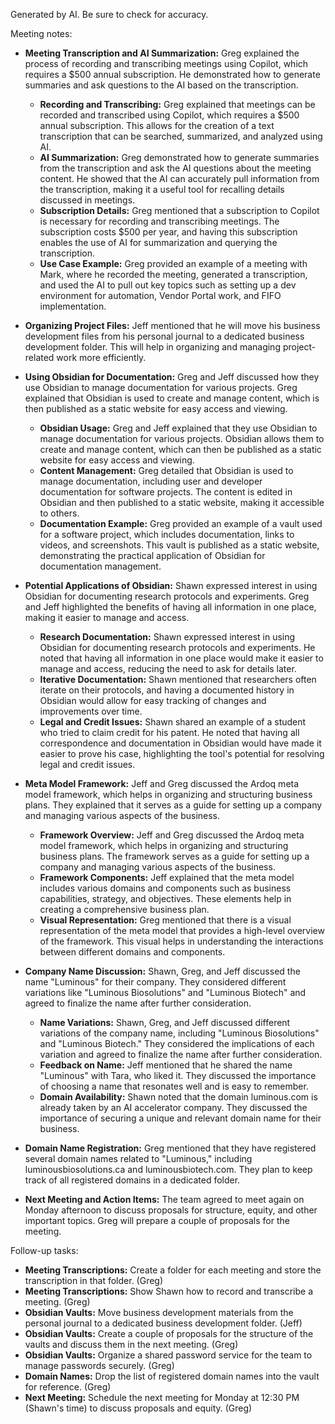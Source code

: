 Generated by AI. Be sure to check for accuracy.

Meeting notes:

- **Meeting Transcription and AI Summarization:** Greg explained the process of recording and transcribing meetings using Copilot, which requires a $500 annual subscription. He demonstrated how to generate summaries and ask questions to the AI based on the transcription.
    - **Recording and Transcribing:** Greg explained that meetings can be recorded and transcribed using Copilot, which requires a $500 annual subscription. This allows for the creation of a text transcription that can be searched, summarized, and analyzed using AI.
    - **AI Summarization:** Greg demonstrated how to generate summaries from the transcription and ask the AI questions about the meeting content. He showed that the AI can accurately pull information from the transcription, making it a useful tool for recalling details discussed in meetings.
    - **Subscription Details:** Greg mentioned that a subscription to Copilot is necessary for recording and transcribing meetings. The subscription costs $500 per year, and having this subscription enables the use of AI for summarization and querying the transcription.
    - **Use Case Example:** Greg provided an example of a meeting with Mark, where he recorded the meeting, generated a transcription, and used the AI to pull out key topics such as setting up a dev environment for automation, Vendor Portal work, and FIFO implementation.
- **Organizing Project Files:** Jeff mentioned that he will move his business development files from his personal journal to a dedicated business development folder. This will help in organizing and managing project-related work more efficiently.
    
- **Using Obsidian for Documentation:** Greg and Jeff discussed how they use Obsidian to manage documentation for various projects. Greg explained that Obsidian is used to create and manage content, which is then published as a static website for easy access and viewing.
    - **Obsidian Usage:** Greg and Jeff explained that they use Obsidian to manage documentation for various projects. Obsidian allows them to create and manage content, which can then be published as a static website for easy access and viewing.
    - **Content Management:** Greg detailed that Obsidian is used to manage documentation, including user and developer documentation for software projects. The content is edited in Obsidian and then published to a static website, making it accessible to others.
    - **Documentation Example:** Greg provided an example of a vault used for a software project, which includes documentation, links to videos, and screenshots. This vault is published as a static website, demonstrating the practical application of Obsidian for documentation management.
- **Potential Applications of Obsidian:** Shawn expressed interest in using Obsidian for documenting research protocols and experiments. Greg and Jeff highlighted the benefits of having all information in one place, making it easier to manage and access.
    - **Research Documentation:** Shawn expressed interest in using Obsidian for documenting research protocols and experiments. He noted that having all information in one place would make it easier to manage and access, reducing the need to ask for details later.
    - **Iterative Documentation:** Shawn mentioned that researchers often iterate on their protocols, and having a documented history in Obsidian would allow for easy tracking of changes and improvements over time.
    - **Legal and Credit Issues:** Shawn shared an example of a student who tried to claim credit for his patent. He noted that having all correspondence and documentation in Obsidian would have made it easier to prove his case, highlighting the tool's potential for resolving legal and credit issues.
- **Meta Model Framework:** Jeff and Greg discussed the Ardoq meta model framework, which helps in organizing and structuring business plans. They explained that it serves as a guide for setting up a company and managing various aspects of the business.
    - **Framework Overview:** Jeff and Greg discussed the Ardoq meta model framework, which helps in organizing and structuring business plans. The framework serves as a guide for setting up a company and managing various aspects of the business.
    - **Framework Components:** Jeff explained that the meta model includes various domains and components such as business capabilities, strategy, and objectives. These elements help in creating a comprehensive business plan.
    - **Visual Representation:** Greg mentioned that there is a visual representation of the meta model that provides a high-level overview of the framework. This visual helps in understanding the interactions between different domains and components.
- **Company Name Discussion:** Shawn, Greg, and Jeff discussed the name "Luminous" for their company. They considered different variations like "Luminous Biosolutions" and "Luminous Biotech" and agreed to finalize the name after further consideration.
    - **Name Variations:** Shawn, Greg, and Jeff discussed different variations of the company name, including "Luminous Biosolutions" and "Luminous Biotech." They considered the implications of each variation and agreed to finalize the name after further consideration.
    - **Feedback on Name:** Jeff mentioned that he shared the name "Luminous" with Tara, who liked it. They discussed the importance of choosing a name that resonates well and is easy to remember.
    - **Domain Availability:** Shawn noted that the domain luminous.com is already taken by an AI accelerator company. They discussed the importance of securing a unique and relevant domain name for their business.
- **Domain Name Registration:** Greg mentioned that they have registered several domain names related to "Luminous," including luminousbiosolutions.ca and luminousbiotech.com. They plan to keep track of all registered domains in a dedicated folder.
    
- **Next Meeting and Action Items:** The team agreed to meet again on Monday afternoon to discuss proposals for structure, equity, and other important topics. Greg will prepare a couple of proposals for the meeting.
    

Follow-up tasks:

- **Meeting Transcriptions:** Create a folder for each meeting and store the transcription in that folder. (Greg)
- **Meeting Transcriptions:** Show Shawn how to record and transcribe a meeting. (Greg)
- **Obsidian Vaults:** Move business development materials from the personal journal to a dedicated business development folder. (Jeff)
- **Obsidian Vaults:** Create a couple of proposals for the structure of the vaults and discuss them in the next meeting. (Greg)
- **Obsidian Vaults:** Organize a shared password service for the team to manage passwords securely. (Greg)
- **Domain Names:** Drop the list of registered domain names into the vault for reference. (Greg)
- **Next Meeting:** Schedule the next meeting for Monday at 12:30 PM (Shawn's time) to discuss proposals and equity. (Greg)